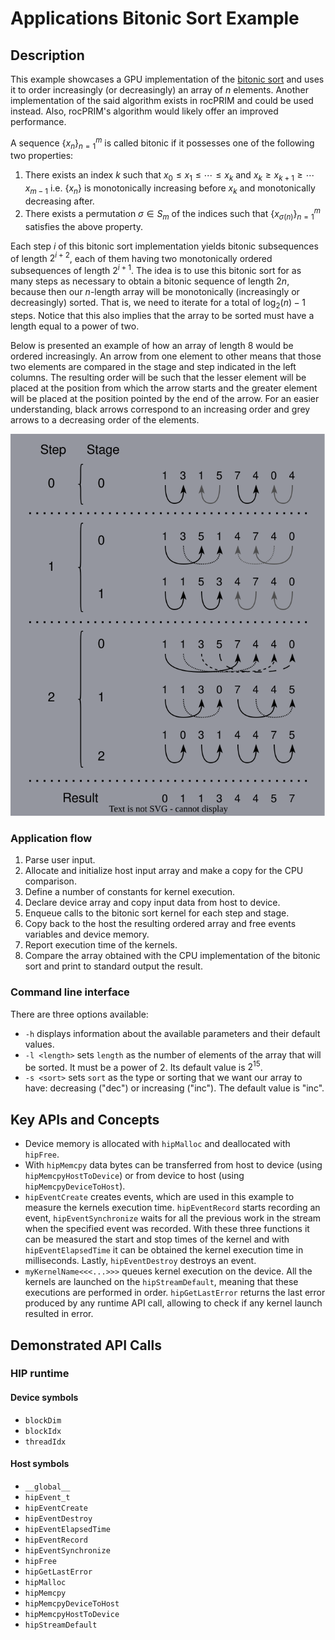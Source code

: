 # Applications Bitonic Sort Example

## Description
This example showcases a GPU implementation of the [bitonic sort](https://en.wikipedia.org/wiki/Bitonic_sorter) and uses it to order increasingly (or decreasingly) an array of $n$ elements. Another implementation of the said algorithm exists in rocPRIM and could be used instead. Also, rocPRIM's algorithm would likely offer an improved performance.

A sequence $\{x_n\}_{n=1}^m$ is called bitonic if it possesses one of the following two properties:

1. There exists an index $k$ such that $x_0 \leq x_1 \leq \cdots \leq x_k$ and $x_k \geq x_{k+1} \geq \cdots x_{m-1}$ i.e. $\{x_n\}$ is monotonically increasing before $x_k$ and monotonically decreasing after.
2. There exists a permutation $\sigma \in S_m$ of the indices such that $\{x_{\sigma(n)}\}_{n=1}^m$ satisfies the above property.

Each step $i$ of this bitonic sort implementation yields bitonic subsequences of length $2^{i+2}$, each of them having two monotonically ordered subsequences of length $2^{i+1}$. The idea is to use this bitonic sort for as many steps as necessary to obtain a bitonic sequence of length $2n$, because then our $n$-length array will be monotonically (increasingly or decreasingly) sorted. That is, we need to iterate for a total of $\log_2(n) - 1$ steps. Notice that this also implies that the array to be sorted must have a length equal to a power of two.

Below is presented an example of how an array of length 8 would be ordered increasingly. An arrow from one element to other means that those two elements are compared in the stage and step indicated in the left columns. The resulting order will be such that the lesser element will be placed at the position from which the arrow starts and the greater element will be placed at the position pointed by the end of the arrow. For an easier understanding, black arrows correspond to an increasing order and grey arrows to a decreasing order of the elements.

![bitonic_sort.svg](bitonic_sort.svg)

### Application flow
1. Parse user input.
2. Allocate and initialize host input array and make a copy for the CPU comparison.
3. Define a number of constants for kernel execution.
4. Declare device array and copy input data from host to device.
5. Enqueue calls to the bitonic sort kernel for each step and stage.
6. Copy back to the host the resulting ordered array and free events variables and device memory.
7. Report execution time of the kernels.
8. Compare the array obtained with the CPU implementation of the bitonic sort and print to standard output the result.

### Command line interface
There are three options available:
- `-h` displays information about the available parameters and their default values.
- `-l <length>` sets `length` as the number of elements of the array that will be sorted. It must be a power of $2$. Its default value is $2^{15}$.
- `-s <sort>` sets `sort` as the type or sorting that we want our array to have: decreasing ("dec") or increasing ("inc"). The default value is "inc".

## Key APIs and Concepts
- Device memory is allocated with `hipMalloc` and deallocated with `hipFree`.
- With `hipMemcpy` data bytes can be transferred from host to device (using `hipMemcpyHostToDevice`) or from device to host (using `hipMemcpyDeviceToHost`).
- `hipEventCreate` creates events, which are used in this example to measure the kernels execution time. `hipEventRecord` starts recording an event, `hipEventSynchronize` waits for all the previous work in the stream when the specified event was recorded. With these three functions it can be measured the start and stop times of the kernel and with `hipEventElapsedTime` it can be obtained the kernel execution time in milliseconds. Lastly, `hipEventDestroy` destroys an event.
- `myKernelName<<<...>>>` queues kernel execution on the device. All the kernels are launched on the `hipStreamDefault`, meaning that these executions are performed in order. `hipGetLastError` returns the last error produced by any runtime API call, allowing to check if any kernel launch resulted in error.

## Demonstrated API Calls

### HIP runtime
#### Device symbols
- `blockDim`
- `blockIdx`
- `threadIdx`

#### Host symbols
- `__global__`
- `hipEvent_t`
- `hipEventCreate`
- `hipEventDestroy`
- `hipEventElapsedTime`
- `hipEventRecord`
- `hipEventSynchronize`
- `hipFree`
- `hipGetLastError`
- `hipMalloc`
- `hipMemcpy`
- `hipMemcpyDeviceToHost`
- `hipMemcpyHostToDevice`
- `hipStreamDefault`
